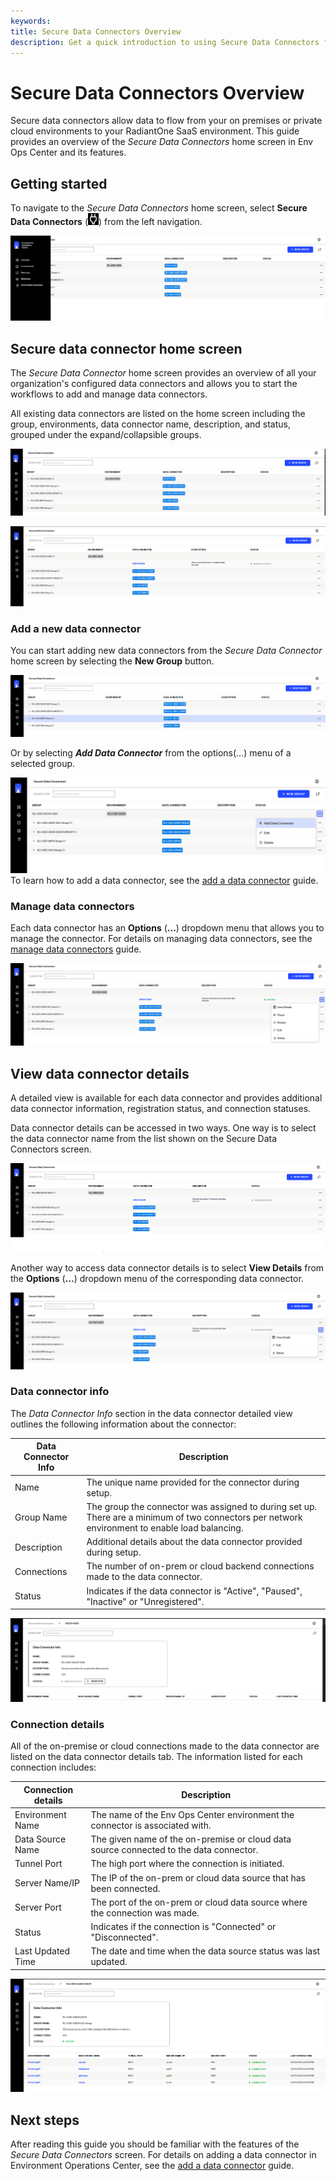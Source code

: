 ```yaml
---
keywords:
title: Secure Data Connectors Overview
description: Get a quick introduction to using Secure Data Connectors for connecting data from sources on-premises or private cloud environments to RadiantOne SaaS.
---
```

# Secure Data Connectors Overview

Secure data connectors allow data to flow from your on premises or private cloud environments to your RadiantOne SaaS environment. This guide provides an overview of the *Secure Data Connectors* home screen in Env Ops Center and its features. 

## Getting started 

To navigate to the *Secure Data Connectors* home screen, select **Secure Data Connectors** (![image description](images/agent-icon.png)) from the left navigation.

![image description](images/secure-data-connectors.png)

## Secure data connector home screen

The *Secure Data Connector* home screen provides an overview of all your organization's configured data connectors and allows you to start the workflows to add and manage data connectors.

All existing data connectors are listed on the home screen including the group, environments, data connector name, description, and status, grouped under the expand/collapsible groups.

![image description](images/connector-info-bar.png)

![image description](images/connector-info-expanded.png)

### Add a new data connector

You can start adding new data connectors from the *Secure Data Connector* home screen by selecting the **New Group** button.

![image description](images/new-group.png)

Or by selecting ***Add Data Connector*** from the options(...) menu of a selected group.

![image description](images/add-data-connector.png)
To learn how to add a data connector, see the [add a data connector](add-data-connector.md) guide.

### Manage data connectors

Each data connector has an **Options** (**...**) dropdown menu that allows you to manage the connector. For details on managing data connectors, see the [manage data connectors](manage-data-connectors.md) guide.

![image description](images/options.png)

## View data connector details

A detailed view is available for each data connector and provides additional data connector information, registration status, and connection statuses.

Data connector details can be accessed in two ways. One way is to select the data connector name from the list shown on the Secure Data Connectors screen.

![image description](images/select-name.png)

Another way to access data connector details is to select **View Details** from the **Options** (**...**) dropdown menu of the corresponding data connector.

![image description](images/view-details.png)

### Data connector info

The *Data Connector Info* section in the data connector detailed view outlines the following information about the connector:

| Data Connector Info | Description |
| ------------------- | ----------- |
| Name | The unique name provided for the connector during setup. |
| Group Name | The group the connector was assigned to during set up. There are a minimum of two connectors per network environment to enable load balancing.|
| Description | Additional details about the data connector provided during setup. |
| Connections | The number of on-prem or cloud backend connections made to the data connector. |
| Status | Indicates if the data connector is "Active", "Paused", "Inactive" or "Unregistered". |

![image description](images/connector-info.png)

### Connection details

All of the on-premise or cloud connections made to the data connector are listed on the data connector details tab. The information listed for each connection includes:

| Connection details | Description |
| ------------------ | ----------- |
| Environment Name | The name of the Env Ops Center environment the connector is associated with. |
| Data Source Name | The given name of the on-premise or cloud data source connected to the data connector. |
| Tunnel Port | The high port where the connection is initiated. |
| Server Name/IP | The IP of the on-prem or cloud data source that has been connected. |
| Server Port | The port of the on-prem or cloud data source where the connection was made. |
| Status | Indicates if the connection is "Connected" or "Disconnected". |
| Last Updated Time | The date and time when the data source status was last updated. |

![image description](images/connections.png)

## Next steps

After reading this guide you should be familiar with the features of the *Secure Data Connectors* screen. For details on adding a data connector in Environment Operations Center, see the [add a data connector](add-data-connector.md) guide.

